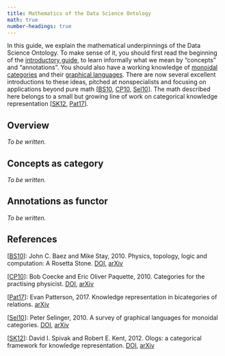 ```yaml
---
title: Mathematics of the Data Science Ontology
math: true
number-headings: true
---
```


In this guide, we explain the mathematical underpinnings of the Data Science Ontology. To make sense of it, you should first read the beginning of the [introductory guide](/help/intro), to learn informally what we mean by “concepts” and “annotations”. You should also have a working knowledge of [monoidal categories](https://ncatlab.org/nlab/show/monoidal+category) and their [graphical languages](https://ncatlab.org/nlab/show/string+diagram). There are now several excellent introductions to these ideas, pitched at nonspecialists and focusing on applications beyond pure math [[BS10], [CP10], [Sel10]]. The math described here belongs to a small but growing line of work on categorical knowledge representation [[SK12], [Pat17]].

## Overview

*To be written.*

## Concepts as category

*To be written.*

## Annotations as functor

*To be written.*

## References

[BS10]: #
\[[BS10]]: John C. Baez and Mike Stay, 2010.
Physics, topology, logic and computation: A Rosetta Stone.
[DOI](https://doi.org/10.1007/978-3-642-12821-9_2),
[arXiv](https://arxiv.org/abs/0903.0340)

[CP10]: #
\[[CP10]]: Bob Coecke and Eric Oliver Paquette, 2010.
Categories for the practising physicist.
[DOI](https://doi.org/10.1007/978-3-642-12821-9_3),
[arXiv](https://arxiv.org/abs/0905.3010)

[Pat17]: #
\[[Pat17]]: Evan Patterson, 2017.
Knowledge representation in bicategories of relations.
[arXiv](https://arxiv.org/abs/1706.00526)

[Sel10]: #
\[[Sel10]]: Peter Selinger, 2010.
A survey of graphical languages for monoidal categories.
[DOI](https://doi.org/10.1007/978-3-642-12821-9_4),
[arXiv](https://arxiv.org/abs/0908.3347)

[SK12]: #
\[[SK12]]: David I. Spivak and Robert E. Kent, 2012.
 Ologs: a categorical framework for knowledge representation.
 [DOI](https://doi.org/10.1371/journal.pone.0024274),
 [arXiv](https://arxiv.org/abs/1102.1889)
